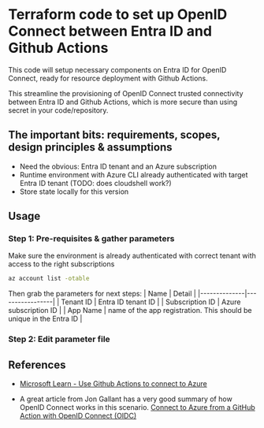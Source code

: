 # Terraform code to set up OpenID Connect between Entra ID and Github Actions

This code will setup necessary components on Entra ID for OpenID Connect, ready for resource deployment with Github Actions.

This streamline the provisioning of OpenID Connect trusted connectivity between Entra ID and Github Actions, which is more secure than using secret in your code/repository.

## The important bits: requirements, scopes, design principles & assumptions

- Need the obvious: Entra ID tenant and an Azure subscription
- Runtime environment with Azure CLI already authenticated with target Entra ID tenant (TODO: does cloudshell work?)
- Store state locally for this version

## Usage

### Step 1: Pre-requisites & gather parameters

Make sure the environment is already authenticated with correct tenant with access to the right subscriptions
``` bash
az account list -otable
```
Then grab the parameters for next steps:
| Name         | Detail          |
|--------------|-----------------|
| Tenant ID    | Entra ID tenant ID |
| Subscription ID | Azure subscription ID |
| App Name     | name of the app registration. This should be unique in the Entra ID |

### Step 2: Edit parameter file



## References

- [Microsoft Learn - Use Github Actions to connect to Azure](https://learn.microsoft.com/en-us/azure/developer/github/connect-from-azure?tabs=azure-portal%2Clinux#use-the-azure-login-action-with-openid-connect)

- A great article from Jon Gallant  has a very good summary of how OpenID Connect works in this scenario.
[Connect to Azure from a GitHub Action with OpenID Connect (OIDC)](https://github.com/poomnupong/tf-az-ghactions-oidc)
